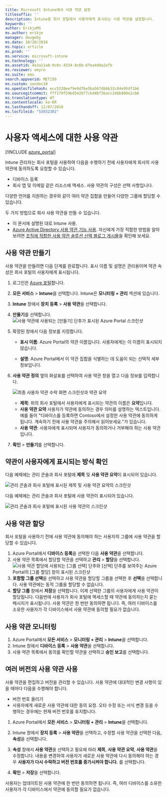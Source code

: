 ```yaml
---
title: Microsoft Intune에서 사용 약관 설정
titlesuffix: ''
description: Intune용 회사 포털에서 사용자에게 표시되는 사용 약관을 설정합니다.
keywords: ''
author: ErikjeMS
ms.author: erikje
manager: dougeby
ms.date: 10/20/2018
ms.topic: article
ms.prod: ''
ms.service: microsoft-intune
ms.technology: ''
ms.assetid: 4a3a11a8-9c0c-4334-8c6b-6fea4d0a2efb
ms.reviewer: amyro
ms.suite: ems
search.appverid: MET150
ms.custom: seodec18
ms.openlocfilehash: ecc5228eef9e9d7be5ba567db6b32c84e95df1b6
ms.sourcegitcommit: fff179f59bd542677cbd4bf3bacc24bb880e2cb6
ms.translationtype: HT
ms.contentlocale: ko-KR
ms.lasthandoff: 12/07/2018
ms.locfileid: "53032302"
---
```

# <a name="terms-and-conditions-for-user-access"></a>사용자 액세스에 대한 사용 약관

[!INCLUDE [azure_portal](./includes/azure_portal.md)]

Intune 관리자는 회사 포털을 사용하여 다음을 수행하기 전에 사용자에게 회사의 사용 약관에 동의하도록 요청할 수 있습니다.
- 디바이스 등록
- 회사 앱 및 이메일 같은 리소스에 액세스.
사용 약관의 구성은 선택 사항입니다.

다양한 언어를 지원하는 경우와 같이 여러 약관 집합을 만들어 다양한 그룹에 할당할 수 있습니다.

두 가지 방법으로 회사 사용 약관을 만들 수 있습니다.
- 이 문서에 설명된 대로 Intune 사용.
- [Azure Active Directory 사용 약관 기능 사용](https://docs.microsoft.com/azure/active-directory/governance/active-directory-tou). 자신에게 가장 적합한 방법을 알아보려면 [조직에 적합한 사용 약관 솔루션 선택 블로그 게시물](https://go.microsoft.com/fwlink/?linkid=2010506&clcid=0x409)을 확인해 보세요. 

## <a name="create-terms-and-conditions"></a>사용 약관 만들기
사용 약관을 만들려면 다음 단계를 완료합니다. 표시 이름 및 설명은 관리용이며 약관 속성은 회사 포털의 사용자에게 표시됩니다.

1. 로그인은 [Azure 포털](https://portal.azure.com)합니다.
2. **모든 서비스** > **Intune**을 선택합니다. Intune은 **모니터링 + 관리** 섹션에 있습니다.
3. **Intune** 창에서 **장치 등록** > **사용 약관**을 선택합니다.
2. **만들기**를 선택합니다.
![사용 약관에 사용되는 [만들기] 단추가 표시된 Azure Portal 스크린샷](media/terms-create-terms.png)
3. 확장된 창에서 다음 정보를 지정합니다.

   - **표시 이름**: Azure Portal의 약관 이름입니다. 사용자에게는 이 이름이 표시되지 않습니다.

   - **설명**: Azure Portal에서 이 약관 집합을 식별하는 데 도움이 되는 선택적 세부 정보입니다.

4. **사용 약관 정의** 옆의 화살표를 선택하여 사용 약관 창을 열고 다음 정보를 입력합니다.

   ![최종 사용자 약관 수락 화면 스크린샷과 약관 요약](./media/terms-summary-create.png)

   - **제목**: 위의 회사 포털에서 사용자에게 표시되는 약관의 이름은 **요약**입니다.
   - **사용 약관 요약** 사용자가 약관에 동의하는 경우 의미를 설명하는 텍스트입니다. 예를 들어 "디바이스를 등록하면 Contoso에서 설정한 사용 약관에 동의하게 됩니다. 계속하기 전에 사용 약관을 주의해서 읽어보세요."가 있습니다.
   - **사용 약관**: 사용자에게 표시되며 사용자가 동의하거나 거부해야 하는 사용 약관입니다.

5. **확인** > **만들기**를 선택합니다.

## <a name="see-how-terms-are-displayed-to-your-users"></a>약관이 사용자에게 표시되는 방식 확인
다음 예제에는 관리 콘솔과 회사 포털에 **제목** 및 **사용 약관 요약**이 표시되어 있습니다.

![관리 콘솔과 회사 포털에 표시된 제목 및 사용 약관 요약의 스크린샷](./media/terms-summary-terms.png)

다음 예제에는 관리 콘솔과 회사 포털에 사용 약관이 표시되어 있습니다.

![관리 콘솔과 회사 포털에 표시된 사용 약관의 스크린샷](./media/terms-properties-terms.png)

## <a name="assign-terms-and-conditions"></a>사용 약관 할당

회사 포털을 사용하기 전에 사용 약관에 동의해야 하는 사용자의 그룹에 사용 약관을 할당할 수 있습니다.

1. Azure Portal에서 **디바이스 등록**을 선택한 다음 **사용 약관**을 선택합니다.
2. 사용 약관 목록에서 할당할 약관을 선택하고 **관리** > **할당**을 선택합니다.
![사용 약관 할당에 사용되는 [그룹 선택] 단추와 [선택] 단추를 보여주는 Azure Portal의 [그룹 할당] 창이 표시된 스크린샷](media/terms-assign-groups.png)
3. **포함할 그룹 선택**을 선택하고 사용 약관을 할당할 그룹을 선택한 후 **선택**을 선택합니다. 사용 약관에는 동적 그룹을 할당할 수 없습니다.
4. **할당 그룹** 창에서 **저장**을 선택합니다.  이제 선택한 그룹의 사용자에게 사용 약관이 할당됩니다. 다음번에 사용자가 회사 포털에 액세스할 때 약관에 동의하는지 묻는 메시지가 표시됩니다. 사용 약관은 한 번만 동의하면 됩니다. 즉, 여러 디바이스를 소유한 사용자가 각 디바이스에서 사용 약관에 동의할 필요가 없습니다.


## <a name="monitor-terms-and-conditions"></a>사용 약관 모니터링

1. Azure Portal에서 **모든 서비스** > **모니터링 + 관리** > **Intune**을 선택합니다. 
1. Intune 창에서 **디바이스 등록** > **사용 약관**을 선택합니다.
2. 사용 약관 목록에서 동의를 확인할 약관을 선택하고 **승인 보고**를 선택합니다.

## <a name="work-with-multiple-versions-of-terms-and-conditions"></a>여러 버전의 사용 약관 사용
사용 약관을 편집하고 버전을 관리할 수 있습니다. 사용 약관에 대대적인 변경 사항이 있을 때마다 다음을 수행해야 합니다.
- 버전 번호 올리기
- 사용자에게 새로운 사용 약관에 대한 동의 요청. 오타 수정 또는 서식 변경 등을 수행하는 경우에는 현재 버전 번호를 유지합니다.

1. Azure Portal에서 **모든 서비스** > **모니터링 + 관리** > **Intune**을 선택합니다.

2. Intune 창에서 **장치 등록** > **사용 약관**을 선택하고, 수정할 사용 약관을 선택한 다음, **속성**을 선택합니다.

4. **속성** 창에서 **사용 약관**을 선택하고 필요에 따라 **제목**, **사용 약관 요약**, **사용 약관**을 수정합니다. 내용을 변경하여 사용자가 새로운 사용 약관에 다시 동의해야 하는 경우 **사용자가 다시 수락하고 버전 번호를 증가시켜야 합니다.** 를 선택합니다.

4.  **확인** > **저장**을 선택합니다.

사용자는 업데이트된 사용 약관에 한 번만 동의하면 됩니다. 즉, 여러 디바이스를 소유한 사용자가 각 디바이스에서 약관에 동의할 필요가 없습니다.
